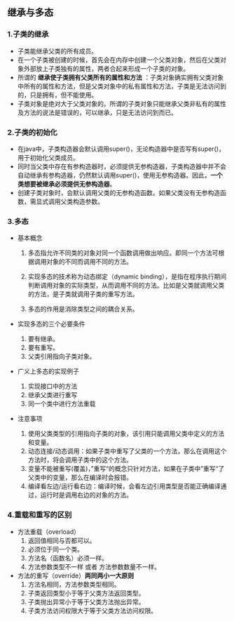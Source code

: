 ## 继承与多态

### 1.子类的继承

- 子类能继承父类的所有成员。
- 在一个子类被创建的时候，首先会在内存中创建一个父类对象，然后在父类对象外部放上子类独有的属性，两者合起来形成一个子类的对象。
- 所谓的  **继承使子类拥有父类所有的属性和方法** ：子类对象确实拥有父类对象中所有的属性和方法，但是父类对象中的私有属性和方法，子类是无法访问到的，只是拥有，但不能使用。
- 子类对象是绝对大于父类对象的。所谓的子类对象只能继承父类非私有的属性及方法的说法是错误的，可以继承，只是无法访问到而已。

### 2.子类的初始化

- 在java中，子类构造器会默认调用super()，无论构造器中是否写有super()，用于初始化父类成员。
- 同时当父类中存在有参构造器时，必须提供无参构造器，子类构造器中并不会自动继承有参构造器，仍然默认调用super()，使用无参构造器。因此，**一个类想要被继承必须提供无参构造器**。
- 创建子类对象时，会默认调用父类的无参构造函数。如果父类没有无参构造函数，需显式调用父类构造参数。

### 3.多态

- 基本概念

  1. 多态指允许不同类的对象对同一个函数调用做出响应。即同一个方法可根据调用对象的不同而调用不同的方法。

  2. 实现多态的技术称为动态绑定（dynamic binding），是指在程序执行期间判断调用对象的实际类型，从而调用不同的方法。比如是父类就调用父类的方法，是子类就调用子类的重写方法。
  3. 多态的作用是消除类型之间的耦合关系。
- 实现多态的三个必要条件

  1. 要有继承。
  2. 要有重写。
  3. 父类引用指向子类对象。
- 广义上多态的实现例子

  1. 实现接口中的方法
  2. 继承父类进行重写
  3. 同一个类中进行方法重载
- 注意事项
  1. 使用父类类型的引用指向子类的对象，该引用只能调用父类中定义的方法和变量。
  2. 动态连接/动态调用：如果子类中重写了父类的一个方法，那么在调用这个方法时，将会调用子类中的这个方法。
  3. 变量不能被重写(覆盖)，”重写“的概念只针对方法，如果在子类中”重写“了父类中的变量，那么在编译时会报错。
  4. 编译看左边/运行看右边：编译时候，会看左边引用类型是否能正确编译通过，运行时是调用右边的对象的方法。

### 4.重载和重写的区别

- 方法重载（overload）
  1. 返回值相同与否都可以。
  2. 必须位于同一个类。
  3. 方法名（函数名）必须一样。
  4. 方法参数类型不一样 或者 方法参数数量不一样。
- 方法的重写（override）**两同两小一大原则**
  1. 方法名相同，方法参数类型相同。
  2. 子类返回类型小于等于父类方法返回类型。
  3. 子类抛出异常小于等于父类方法抛出异常。
  4. 子类方法访问权限大于等于父类方法访问权限。

